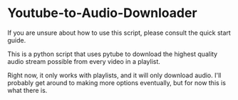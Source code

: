 # Youtube-to-Audio-Downloader

If you are unsure about how to use this script, please consult the quick start guide.

This is a python script that uses pytube to download the highest quality audio stream possible from every video in a playlist.

Right now, it only works with playlists, and it will only download audio. I'll probably get around to making more options eventually, but for now this is what there is.
